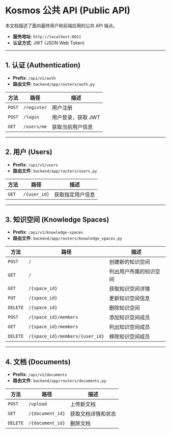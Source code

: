 # Kosmos 公共 API (Public API)

本文档描述了面向最终用户和前端应用的公共 API 端点。

- **服务地址**: `http://localhost:8011`
- **认证方式**: JWT (JSON Web Token)

---

## 1. 认证 (Authentication)
- **Prefix**: `/api/v1/auth`
- **路由文件**: `backend/app/routers/auth.py`

| 方法   | 路径                  | 描述                 |
| ------ | --------------------- | -------------------- |
| `POST` | `/register`           | 用户注册             |
| `POST` | `/login`              | 用户登录，获取 JWT   |
| `GET`  | `/users/me`           | 获取当前用户信息     |

---

## 2. 用户 (Users)
- **Prefix**: `/api/v1/users`
- **路由文件**: `backend/app/routers/users.py`

| 方法   | 路径                  | 描述                 |
| ------ | --------------------- | -------------------- |
| `GET`  | `/{user_id}`          | 获取指定用户信息     |

---

## 3. 知识空间 (Knowledge Spaces)
- **Prefix**: `/api/v1/knowledge-spaces`
- **路由文件**: `backend/app/routers/knowledge_spaces.py`

| 方法   | 路径                  | 描述                 |
| ------ | --------------------- | -------------------- |
| `POST` | `/`                   | 创建新的知识空间     |
| `GET`  | `/`                   | 列出用户所属的知识空间 |
| `GET`  | `/{space_id}`         | 获取知识空间详情     |
| `PUT`  | `/{space_id}`         | 更新知识空间信息     |
| `DELETE`| `/{space_id}`        | 删除知识空间         |
| `POST` | `/{space_id}/members` | 添加知识空间成员     |
| `GET`  | `/{space_id}/members` | 列出知识空间成员     |
| `DELETE`| `/{space_id}/members/{user_id}` | 移除知识空间成员 |

---

## 4. 文档 (Documents)
- **Prefix**: `/api/v1/documents`
- **路由文件**: `backend/app/routers/documents.py`

| 方法   | 路径                  | 描述                 |
| ------ | --------------------- | -------------------- |
| `POST` | `/upload`             | 上传新文档           |
| `GET`  | `/{document_id}`           | 获取文档详情和状态   |
| `DELETE`| `/{document_id}`          | 删除文档             |
